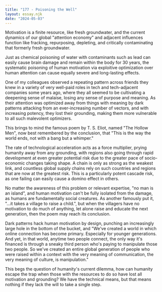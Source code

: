 ```yaml
---
title: "177 - Poisoning the Well"
layout: essay.njk
date: "2024-05-03"
---
```


Motivation is a finite resource, like fresh groundwater, and the current dynamics of our global "attention economy" and adjacent influences function like fracking, repurposing, depleting, and critically contaminating that formerly fresh groundwater.

Just as chemical poisoning of water with contaminants such as lead can easily cause brain damage and remain within the body for 30 years, the systematic poisoning of human motivation via exploitive optimization over human attention can cause equally severe and long-lasting effects.

One of my colleagues observed a repeating pattern across friends they knew in a variety of very well-paid roles in tech and tech-adjacent companies some years ago, where they all seemed to be cultivating a deepening sense of malaise, losing any sense of purpose and meaning. As their attention was optimized away from things with meaning by dark patterns attacking from an ever-increasing number of vectors, and with increasing potency, they lost their grounding, making them more vulnerable to all such malevolent optimizers.

This brings to mind the famous poem by T. S. Eliot, named "The Hollow Men", now best remembered by the conclusion, that "This is the way the world ends, not with a bang but a whimper."

The rate of technological acceleration acts as a force multiplier, prying humanity away from any grounding, with regions also going through rapid development at even greater potential risk due to the greater pace of socio-economic changes taking shape. A chain is only as strong as the weakest link, and countless global supply chains rely on such countries and regions that are now at the greatest risk. This is a particularly potent cascade risk, as one failing can easily cause a domino effect in others.

No matter the awareness of this problem or relevant expertise, "no man is an island", and human motivation can't be fully isolated from the damage, as humans are fundamentally social creatures. As another famously put it, "...it takes a village to raise a child.", but when the villagers have no motivation to do much of anything, let alone raise and educate the next generation, then the poem may reach its conclusion.

Dark patterns hack human motivation by design, punching an increasingly large hole in the bottom of the bucket, and "We've created a world in which online connection has become primary. Especially for younger generations. And yet, in that world, anytime two people connect, the only way it's financed is through a sneaky third person who's paying to manipulate those two people. So we've created an entire global generation of people who were raised within a context with the very meaning of communication, the very meaning of culture, is manipulation."

This begs the question of humanity's current dilemma, how can humanity escape the trap when those with the resources to do so have lost all motivation and grounding? We have the technical means, but that means nothing if they lack the will to take a single step.
